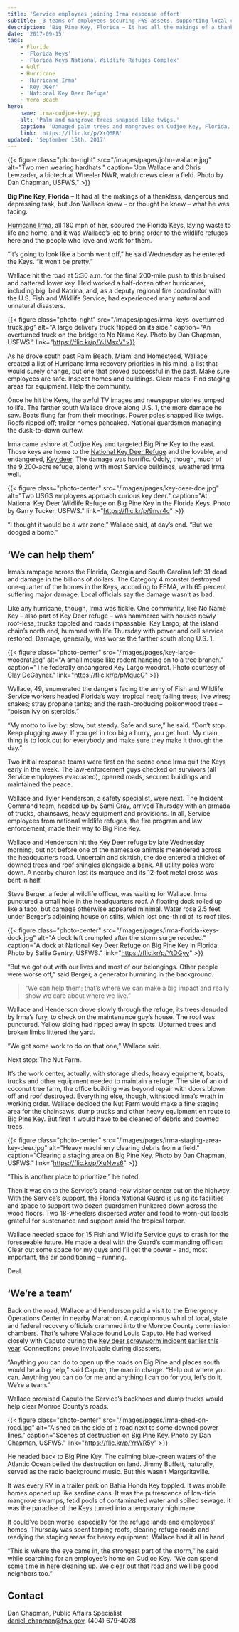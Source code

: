 ```yaml
---
title: 'Service employees joining Irma response effort'
subtitle: '3 teams of employees securing FWS assets, supporting local citizens and communities in Florida'
description: 'Big Pine Key, Florida – It had all the makings of a thankless, dangerous and depressing task, but Jon Wallace knew – or thought he knew – what he was facing.'
date: '2017-09-15'
tags:
    - Florida
    - 'Florida Keys'
    - 'Florida Keys National Wildlife Refuges Complex'
    - Gulf
    - Hurricane
    - 'Hurricane Irma'
    - 'Key Deer'
    - 'National Key Deer Refuge'
    - Vero Beach
hero:
    name: irma-cudjoe-key.jpg
    alt: 'Palm and mangrove trees snapped like twigs.'
    caption: 'Damaged palm trees and mangroves on Cudjoe Key, Florida. Photo by Glenn Fawcett, U.S. Customs and Border Protection.'
    link: 'https://flic.kr/p/XrQ6RB'
updated: 'September 15th, 2017'
---
```


{{< figure class="photo-right" src="/images/pages/john-wallace.jpg" alt="Two men wearing hardhats." caption="Jon Wallace and Chris Lewzader, a biotech at Wheeler NWR, watch crews clear a field. Photo by Dan Chapman, USFWS." >}} 

**Big Pine Key, Florida** – It had all the makings of a thankless, dangerous and depressing task, but Jon Wallace knew – or thought he knew – what he was facing.

[Hurricane Irma](https://www.fws.gov/hurricane/irma), all 180 mph of her, scoured the Florida Keys, laying waste to life and home, and it was Wallace’s job to bring order to the wildlife refuges here and the people who love and work for them.

“It’s going to look like a bomb went off,” he said Wednesday as he entered the Keys. “It won’t be pretty.”

Wallace hit the road at 5:30 a.m. for the final 200-mile push to this bruised and battered lower key. He’d worked a half-dozen other hurricanes, including big, bad Katrina, and, as a deputy regional fire coordinator with the U.S. Fish and Wildlife Service, had experienced many natural and unnatural disasters.

{{< figure class="photo-right" src="/images/pages/irma-keys-overturned-truck.jpg" alt="A large delivery truck flipped on its side." caption="An overturned truck on the bridge to No Name Key. Photo by Dan Chapman, USFWS." link="https://flic.kr/p/YJMsxV">}} 

As he drove south past Palm Beach, Miami and Homestead, Wallace created a list of Hurricane Irma recovery priorities in his mind, a list that would surely change, but one that proved successful in the past. Make sure employees are safe. Inspect homes and buildings. Clear roads. Find staging areas for equipment. Help the community.

Once he hit the Keys, the awful TV images and newspaper stories jumped to life. The farther south Wallace drove along U.S. 1, the more damage he saw. Boats flung far from their moorings. Power poles snapped like twigs. Roofs ripped off; trailer homes pancaked. National guardsmen managing the dusk-to-dawn  curfew.

Irma came ashore at Cudjoe Key and targeted Big Pine Key to the east. Those keys are home to the [National Key Deer Refuge](https://www.fws.gov/refuge/National_Key_Deer_Refuge/) and the lovable, and endangered, [Key deer](https://www.fws.gov/refuge/National_Key_Deer_Refuge/wildlife_and_habitat/key_deer.html). The damage was horrific. Oddly, though, much of the 9,200-acre refuge, along with most Service buildings, weathered Irma well.

{{< figure class="photo-center" src="/images/pages/key-deer-doe.jpg" alt="Two USGS employees approach curious key deer." caption="At National Key Deer Wildlife Refuge on Big Pine Key in the Florida Keys.  Photo by Garry Tucker, USFWS." link="https://flic.kr/p/9nvr4c" >}}

“I thought it would be a war zone,” Wallace said, at day’s end. “But we dodged a bomb.”

## ‘We can help them’

Irma’s rampage across the Florida, Georgia and South Carolina left 31 dead and damage in the billions of dollars. The Category 4 monster destroyed one-quarter of the homes in the Keys, according to FEMA, with 65 percent suffering major damage. Local officials say the damage wasn’t as bad.

Like any hurricane, though, Irma was fickle. One community, like No Name Key – also part of Key Deer refuge – was hammered with houses newly roof-less, trucks toppled and roads impassable. Key Largo, at the island chain’s north end, hummed with life Thursday with power and cell service restored. Damage, generally, was worse the farther south along U.S. 1.

{{< figure class="photo-center" src="/images/pages/key-largo-woodrat.jpg" alt="A small mouse like rodent hanging on to a tree branch." caption="The federally endangered Key Largo woodrat. Photo courtesy of Clay DeGayner." link="https://flic.kr/p/pMqucG" >}}

Wallace, 49, enumerated the dangers facing the army of Fish and Wildlife Service workers headed Florida’s way: tropical heat; falling trees; live wires; snakes; stray propane tanks;  and the rash-producing poisonwood trees – “poison ivy on steroids.”

“My motto to live by: slow, but steady. Safe and sure,” he said. “Don’t stop. Keep plugging away. If you get in too big a hurry, you get hurt. My main thing is to look out for everybody and make sure they make it through the day.”

Two initial response teams were first on the scene once Irma quit the Keys early in the week. The law-enforcement guys checked on survivors (all Service employees evacuated), opened roads, secured buildings and maintained the peace.

Wallace and Tyler Henderson, a safety specialist, were next. The Incident Command team, headed up by Sami Gray, arrived Thursday with an armada of trucks, chainsaws, heavy equipment and provisions. In all, Service employees from national wildlife refuges, the fire program and law enforcement, made their way to Big Pine Key.

Wallace and Henderson hit the Key Deer refuge by late Wednesday morning, but not before one of the namesake animals meandered across the headquarters road. Uncertain and skittish, the doe entered a thicket of downed trees and roof shingles alongside a bank. All utility poles were down. A nearby church lost its marquee and its 12-foot metal cross was bent in half.

Steve Berger, a federal wildlife officer, was waiting for Wallace. Irma punctured a small hole in the headquarters roof. A floating dock rolled up like a taco, but damage otherwise appeared minimal. Water rose 2.5 feet under Berger’s adjoining house on stilts, which lost one-third of its roof tiles.

{{< figure class="photo-center" src="/images/pages/irma-florida-keys-dock.jpg" alt="A dock left crumpled after the storm surge receded." caption="A dock at National Key Deer Refuge on Big Pine Key in Florida.  Photo by Sallie Gentry, USFWS." link="https://flic.kr/p/YtDGyy" >}}

“But we got out with our lives and most of our belongings. Other people were worse off,” said Berger, a generator humming in the background. 

> “We can help them; that’s where we can make a big impact and really show we care about where we live.”

Wallace and Henderson drove slowly through the refuge, its trees denuded by Irma’s fury, to check on the maintenance guy’s house. The roof was punctured. Yellow siding had ripped away in spots. Upturned trees and broken limbs littered the yard.

“We got some work to do on that one,” Wallace said.

Next stop: The Nut Farm.

It’s the work center, actually, with storage sheds, heavy equipment, boats, trucks and other equipment needed to maintain a refuge. The site of an old coconut tree farm, the office building was beyond repair with doors blown off and roof destroyed. Everything else, though, withstood Irma’s wrath in working order.
Wallace decided the Nut Farm would make a fine staging area for the chainsaws, dump trucks and other heavy equipment en route to Big Pine Key. But first it would have to be cleaned of debris and downed trees.

{{< figure class="photo-center" src="/images/pages/irma-staging-area-key-deer.jpg" alt="Heavy machinery clearing debris from a field." caption="Clearing a staging area on Big Pine Key. Photo by Dan Chapman, USFWS." link="https://flic.kr/p/XuNws6" >}}

“This is another place to prioritize,” he noted.

Then it was on to the Service’s brand-new visitor center out on the highway.  With the Service’s support, the Florida National Guard is using its facilities and space to support two dozen guardsmen hunkered down across the wood floors. Two 18-wheelers dispersed water and food to worn-out locals grateful for sustenance and support amid the tropical torpor.

Wallace needed space for 15 Fish and Wildlife Service guys to crash for the foreseeable future. He made a deal with the Guard’s commanding officer:   Clear out some space for my guys and I’ll get the power – and, most important, the air conditioning – running.

Deal.

## ‘We’re a team’

Back on the road, Wallace and Henderson paid a visit to the Emergency Operations Center in nearby Marathon. A cacophonous whirl of local, state and federal recovery officials crammed into the Monroe County commission chambers. That's where Wallace found Louis Caputo. He had worked closely with Caputo during the [Key deer screwworm incident earlier this year](/articles/whats-old-is-new-again-new-world-screwworm/). Connections prove invaluable during disasters.

“Anything you can do to open up the roads on Big Pine and places south would be a big help,” said Caputo, the man in charge. “Help out where you can. Anything you can do for me and anything I can do for you, let’s do it. We’re a team.”

Wallace promised Caputo the Service’s backhoes and dump trucks would help clear Monroe County’s roads.

{{< figure class="photo-center" src="/images/pages/irma-shed-on-road.jpg" alt="A shed on the side of a road next to some downed power lines." caption="Scenes of destruction on Big Pine Key. Photo by Dan Chapman, USFWS." link="https://flic.kr/p/YrWR5y" >}}

He headed back to Big Pine Key. The calming blue-green waters of the Atlantic Ocean belied the destruction on land. Jimmy Buffett, naturally, served as the radio background music. But this wasn’t Margaritaville.

It was every RV in a trailer park on Bahia Honda Key toppled. It was mobile homes opened up like sardine cans. It was the putrescence of low-tide mangrove swamps, fetid pools of contaminated water and spilled sewage. It was the paradise of the Keys turned into a temporary nightmare.

It could’ve been worse, especially for the refuge lands and employees’ homes. Thursday was spent tarping roofs, clearing refuge roads and readying the staging areas for heavy equipment. Wallace had it all in hand.

“This is where the eye came in, the strongest part of the storm,” he said while searching for an employee’s home on Cudjoe Key. “We can spend some time in here cleaning up. We clear out that road and we’ll be good neighbors too.”

## Contact

Dan Chapman, Public Affairs Specialist  
[daniel_chapman@fws.gov](mailto:daniel_chapman@fws.gov), (404) 679-4028  
